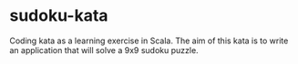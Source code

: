 # sudoku-kata
Coding kata as a learning exercise in Scala. The aim of this kata is to write an application that will solve a 9x9 sudoku puzzle.
